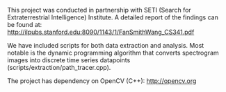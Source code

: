 
This project was conducted in partnership with SETI (Search for Extraterrestrial Intelligence) Institute. A detailed report of the findings can be found at: http://ilpubs.stanford.edu:8090/1143/1/FanSmithWang_CS341.pdf

We have included scripts for both data extraction and analysis. Most notable is the dynamic programming algorithm that converts spectrogram images into discrete time series datapoints (scripts/extraction/path_tracer.cpp).

The project has dependency on OpenCV (C++): http://opencv.org
